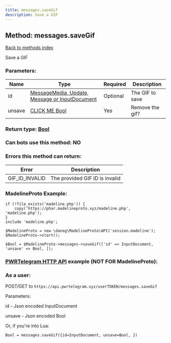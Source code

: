 ```yaml
---
title: messages.saveGif
description: Save a GIF
---
```

## Method: messages.saveGif  
[Back to methods index](index.md)


Save a GIF

### Parameters:

| Name     |    Type       | Required | Description |
|----------|---------------|----------|-------------|
|id|[MessageMedia, Update, Message or InputDocument](../types/InputDocument.md) | Optional|The GIF to save|
|unsave|[CLICK ME Bool](../types/Bool.md) | Yes|Remove the gif?|


### Return type: [Bool](../types/Bool.md)

### Can bots use this method: **NO**


### Errors this method can return:

| Error    | Description   |
|----------|---------------|
|GIF_ID_INVALID|The provided GIF ID is invalid|


### MadelineProto Example:


```
if (!file_exists('madeline.php')) {
    copy('https://phar.madelineproto.xyz/madeline.php', 'madeline.php');
}
include 'madeline.php';

$MadelineProto = new \danog\MadelineProto\API('session.madeline');
$MadelineProto->start();

$Bool = $MadelineProto->messages->saveGif(['id' => InputDocument, 'unsave' => Bool, ]);
```

### [PWRTelegram HTTP API](https://pwrtelegram.xyz) example (NOT FOR MadelineProto):



### As a user:

POST/GET to `https://api.pwrtelegram.xyz/userTOKEN/messages.saveGif`

Parameters:

id - Json encoded InputDocument

unsave - Json encoded Bool




Or, if you're into Lua:

```
Bool = messages.saveGif({id=InputDocument, unsave=Bool, })
```

